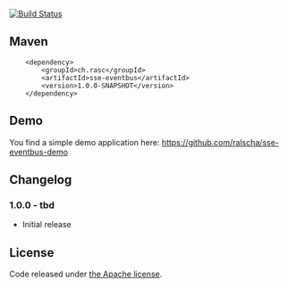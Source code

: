 
[![Build Status](https://api.travis-ci.org/ralscha/sse-eventbus.png)](https://travis-ci.org/ralscha/sse-eventbus)

## Maven

```
	<dependency>
		<groupId>ch.rasc</groupId>
		<artifactId>sse-eventbus</artifactId>
		<version>1.0.0-SNAPSHOT</version>
	</dependency>
```

## Demo
You find a simple demo application here:
https://github.com/ralscha/sse-eventbus-demo

## Changelog

### 1.0.0 - tbd
  * Initial release


## License
Code released under [the Apache license](http://www.apache.org/licenses/).
